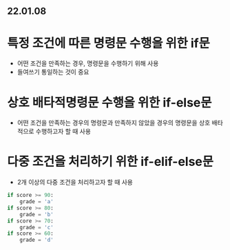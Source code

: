## 22.01.08

# 특정 조건에 따른 명령문 수행을 위한 if문
- 어떤 조건을 만족하는 경우, 명령문을 수행하기 위해 사용
- 들여쓰기 통일하는 것이 중요
# 상호 배타적명령문 수행을 위한 if-else문
- 어떤 조건을 만족하는 경우의 명령문과 만족하지 않았을 경우의 명령문을 상호 배타적으로 수행하고자 할 때 사용
# 다중 조건을 처리하기 위한 if-elif-else문
- 2개 이상의 다중 조건을 처리하고자 할 때 사용
```python
if score >= 90:
    grade = 'a'
if score >= 80:
    grade = 'b'
if score >= 70:
    grade = 'c'
if score >= 60:
    grade = 'd'
```
